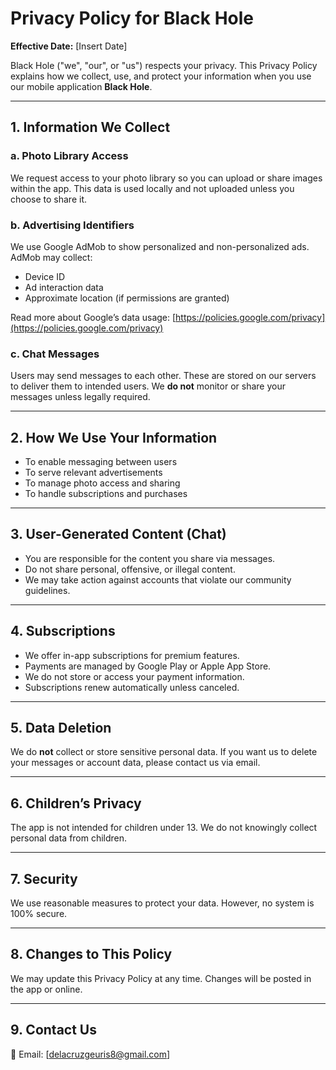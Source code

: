 # Privacy Policy for Black Hole

**Effective Date:** [Insert Date]

Black Hole ("we", "our", or "us") respects your privacy. This Privacy Policy explains how we collect, use, and protect your information when you use our mobile application **Black Hole**.

---

## 1. Information We Collect

### a. Photo Library Access
We request access to your photo library so you can upload or share images within the app. This data is used locally and not uploaded unless you choose to share it.

### b. Advertising Identifiers
We use Google AdMob to show personalized and non-personalized ads. AdMob may collect:
- Device ID
- Ad interaction data
- Approximate location (if permissions are granted)

Read more about Google’s data usage: [https://policies.google.com/privacy](https://policies.google.com/privacy)

### c. Chat Messages
Users may send messages to each other. These are stored on our servers to deliver them to intended users. We **do not** monitor or share your messages unless legally required.

---

## 2. How We Use Your Information

- To enable messaging between users
- To serve relevant advertisements
- To manage photo access and sharing
- To handle subscriptions and purchases

---

## 3. User-Generated Content (Chat)

- You are responsible for the content you share via messages.
- Do not share personal, offensive, or illegal content.
- We may take action against accounts that violate our community guidelines.

---

## 4. Subscriptions

- We offer in-app subscriptions for premium features.
- Payments are managed by Google Play or Apple App Store.
- We do not store or access your payment information.
- Subscriptions renew automatically unless canceled.

---

## 5. Data Deletion

We do **not** collect or store sensitive personal data. If you want us to delete your messages or account data, please contact us via email.

---

## 6. Children’s Privacy

The app is not intended for children under 13. We do not knowingly collect personal data from children.

---

## 7. Security

We use reasonable measures to protect your data. However, no system is 100% secure.

---

## 8. Changes to This Policy

We may update this Privacy Policy at any time. Changes will be posted in the app or online.

---

## 9. Contact Us

📧 Email: [delacruzgeuris8@gmail.com]
